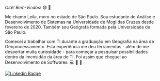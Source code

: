 <!--
### Hi there 👋
**Lsamsilva/Lsamsilva** is a ✨ _special_ ✨ repository because its `README.md` (this file) appears on your GitHub profile.

Here are some ideas to get you started:

- 🔭 I’m currently working on ...
- 🌱 I’m currently learning ...
- 👯 I’m looking to collaborate on ...
- 🤔 I’m looking for help with ...
- 💬 Ask me about ...
- 📫 How to reach me: ...
- 😄 Pronouns: ...
- ⚡ Fun fact: ...
-->

*Olá!! Bem-Vindos!* 😄 👋

Me chamo Leila, moro no estado de São Paulo.
Sou estudante de Análise e Desenvolvimento de Sistemas na Universidade de Mogi das Cruzes desde fevereiro de 2020.
Também sou Geógrafa formada pela Universidade de São Paulo.

Comecei a trabalhar com TI durante a graduação em Geografia na área de Geoprocessamento. Esta experiência me deu ferramentas - além de me despertar muita curiosidade - para começar a pesquisar possibilidades dentro da imensidão da área de TI. Foi assim que cheguei ao Desenvolvimento de Softwares. 💻 🧠 💪

[![Linkedin Badge](https://img.shields.io/badge/LinkedIn-0077B5?style=for-the-badge&logo=linkedin&logoColor=white)](https://www.linkedin.com/in/lsamsilva/)
